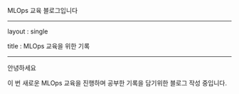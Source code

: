 MLOps 교육 블로그입니다

----

layout : single

title : MLOps 교육을 위한 기록

----

안녕하세요

이 번 새로운 MLOps 교육을 진행하며 공부한 기록을 담기위한 블로그 작성 중입니다.

